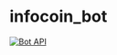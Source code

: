 # infocoin_bot

[![Bot API](https://img.shields.io/badge/Bot%20API-v.4.0.0-00aced.svg)](https://core.telegram.org/bots/api)
